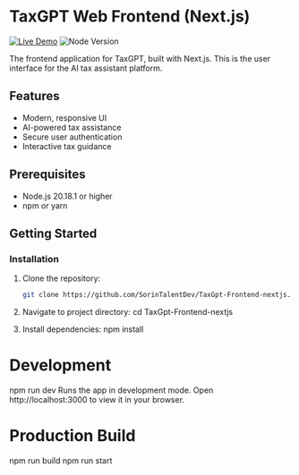 # TaxGPT Web Frontend (Next.js)

[![Live Demo](https://img.shields.io/badge/demo-live-brightgreen)](https://app.myaiwiz.com/)
![Node Version](https://img.shields.io/badge/node-20.18.1-blue)

The frontend application for TaxGPT, built with Next.js. This is the user interface for the AI tax assistant platform.

## Features

- Modern, responsive UI
- AI-powered tax assistance
- Secure user authentication
- Interactive tax guidance

## Prerequisites

- Node.js 20.18.1 or higher
- npm or yarn

## Getting Started

### Installation

1. Clone the repository:
   ```bash
   git clone https://github.com/SorinTalentDev/TaxGpt-Frontend-nextjs.git

2. Navigate to project directory:
    cd TaxGpt-Frontend-nextjs

3. Install dependencies:
    npm install

# Development
npm run dev
Runs the app in development mode. Open http://localhost:3000 to view it in your browser.

# Production Build
npm run build
npm run start

